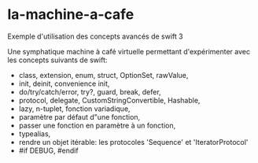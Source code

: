 # la-machine-a-cafe
Exemple d'utilisation des concepts avancés de swift 3

Une symphatique machine à café virtuelle permettant d'expérimenter avec les concepts suivants de swift:

 * class, extension, enum, struct, OptionSet, rawValue,
 * init, deinit, convenience init,
 * do/try/catch/error, try?, guard, break, defer,
 * protocol, delegate, CustomStringConvertible, Hashable,
 * lazy, n-tuplet, fonction variadique,
 * paramètre par défaut d"une fonction,
 * passer une fonction en paramètre à un fonction,
 * typealias,
 * rendre un objet itérable: les protocoles 'Sequence' et 'IteratorProtocol'
 * #if DEBUG, #endif
